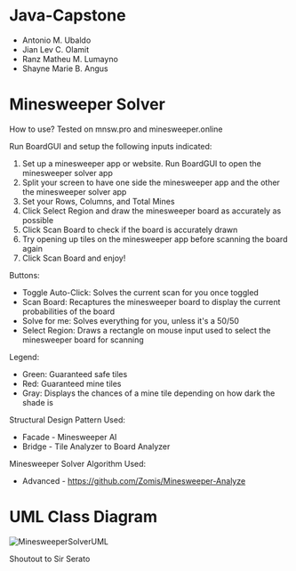 # Java-Capstone
- Antonio M. Ubaldo
- Jian Lev C. Olamit
- Ranz Matheu M. Lumayno
- Shayne Marie B. Angus
  
# Minesweeper Solver
How to use? Tested on mnsw.pro and minesweeper.online

Run BoardGUI and setup the following inputs indicated:
1. Set up a minesweeper app or website. Run BoardGUI to open the minesweeper solver app
2. Split your screen to have one side the minesweeper app and the other the minesweeper solver app
3. Set your Rows, Columns, and Total Mines
4. Click Select Region and draw the minesweeper board as accurately as possible
5. Click Scan Board to check if the board is accurately drawn
6. Try opening up tiles on the minesweeper app before scanning the board again
7. Click Scan Board and enjoy!

Buttons:
- Toggle Auto-Click: Solves the current scan for you once toggled
- Scan Board: Recaptures the minesweeper board to display the current probabilities of the board
- Solve for me: Solves everything for you, unless it's a 50/50
- Select Region: Draws a rectangle on mouse input used to select the minesweeper board for scanning

Legend:
- Green: Guaranteed safe tiles
- Red: Guaranteed mine tiles
- Gray: Displays the chances of a mine tile depending on how dark the shade is

Structural Design Pattern Used:
*  Facade - Minesweeper AI
*  Bridge - Tile Analyzer to Board Analyzer

Minesweeper Solver Algorithm Used:
*  Advanced - https://github.com/Zomis/Minesweeper-Analyze

# UML Class Diagram
![MinesweeperSolverUML](https://github.com/JunSayke/Java-Capstone/assets/142708326/c98e6bc7-a9ea-4ce1-8359-31ae648807c5)

Shoutout to Sir Serato

